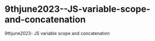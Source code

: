 # 9thjune2023--JS-variable-scope-and-concatenation
9thjune2023- JS variable scope and concatenation
